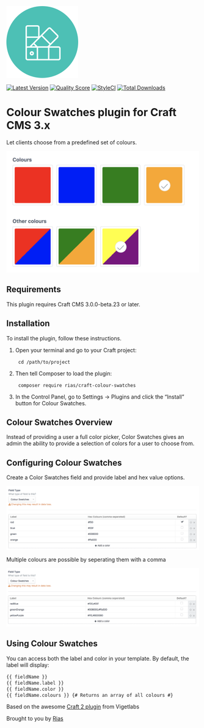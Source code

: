 ![Icon](./src/icon.svg)

[![Latest Version](https://img.shields.io/github/release/rias500/craft-colour-swatches.svg?style=flat-square)](https://github.com/rias500/craft-colour-swatches/releases)
[![Quality Score](https://img.shields.io/scrutinizer/g/rias500/craft-colour-swatches.svg?style=flat-square)](https://scrutinizer-ci.com/g/rias500/craft-colour-swatches)
[![StyleCI](https://styleci.io/repos/117454863/shield)](https://styleci.io/repos/117454863)
[![Total Downloads](https://img.shields.io/packagist/dt/rias/craft-colour-swatches.svg?style=flat-square)](https://packagist.org/packages/rias/craft-colour-swatches)

# Colour Swatches plugin for Craft CMS 3.x

Let clients choose from a predefined set of colours.

![Screenshot](./resources/img/screenshot.png)

## Requirements

This plugin requires Craft CMS 3.0.0-beta.23 or later.

## Installation

To install the plugin, follow these instructions.

1. Open your terminal and go to your Craft project:

        cd /path/to/project

2. Then tell Composer to load the plugin:

        composer require rias/craft-colour-swatches

3. In the Control Panel, go to Settings → Plugins and click the “Install” button for Colour Swatches.

## Colour Swatches Overview

Instead of providing a user a full color picker, Color Swatches gives an admin the ability to provide a selection of colors for a user to choose from.

## Configuring Colour Swatches

Create a Color Swatches field and provide label and hex value options.

![Screenshot](./resources/img/single.png)

Multiple colours are possible by seperating them with a comma

![Screenshot](./resources/img/multiple.png)

## Using Colour Swatches

You can access both the label and color in your template. By default, the label will display:

```twig
{{ fieldName }}
{{ fieldName.label }}
{{ fieldName.color }}
{{ fieldName.colours }} {# Returns an array of all colours #}
```

Based on the awesome [Craft 2 plugin](https://github.com/vigetlabs/craft-color-swatches) from Vigetlabs

Brought to you by [Rias](https://rias.be)
